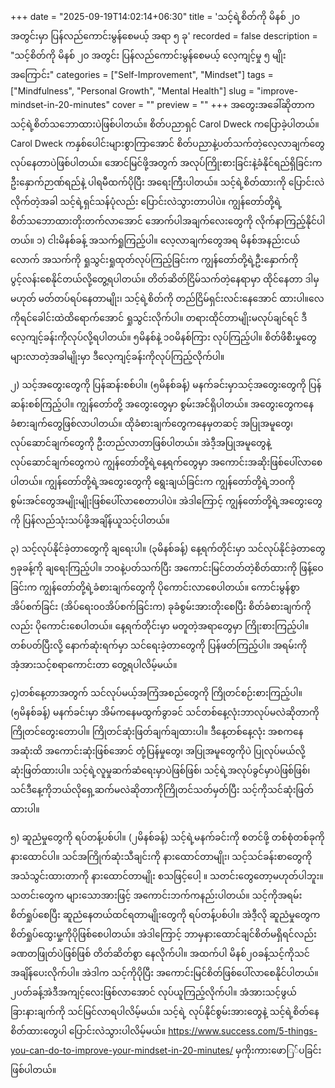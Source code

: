 +++
date = "2025-09-19T14:02:14+06:30"
title = 'သင့်ရဲ့စိတ်ကို မိနစ် ၂၀ အတွင်းမှာ ပြန်လည်ကောင်းမွန်စေမယ့် အရာ ၅ ခု'
recorded = false
description = "သင့်စိတ်ကို မိနစ် ၂၀ အတွင်း ပြန်လည်ကောင်းမွန်စေမယ့် လေ့ကျင့်မှု ၅ မျိုးအကြောင်း"
categories = ["Self-Improvement", "Mindset"]
tags = ["Mindfulness", "Personal Growth", "Mental Health"]
slug = "improve-mindset-in-20-minutes"
cover = ""
preview = ""
+++
အတွေးအခေါ်ဆိုတာက သင့်ရဲ့စိတ်သဘောထားပဲဖြစ်ပါတယ်။ စိတ်ပညာရှင် Carol Dweck ကပြောခဲ့ပါတယ်။ Carol Dweck ကနှစ်ပေါင်းများစွာကြာအောင် စိတ်ပညာနဲ့ပတ်သက်တဲ့လေ့လာချက်တွေလုပ်နေတာပဲဖြစ်ပါတယ်။ အောင်မြင်ဖို့အတွက် အလုပ်ကြိုးစားခြင်းနဲ့ခံနိုင်ရည်ရှိခြင်းက ဦးနှောက်ဉာဏ်ရည်နဲ့ ပါရမီထက်ပိုပြီး အရေးကြီးပါတယ်။ သင့်ရဲ့စိတ်ထားကို ပြောင်းလဲလိုက်တဲ့အခါ သင့်ရဲ့ရှင်သန်ပုံလည်း ပြောင်းလဲသွားတာပါပဲ။ ကျွန်တော်တို့ရဲ့စိတ်သဘောထားတိုးတက်လာအောင် အောက်ပါအချက်လေးတွေကို လိုက်နာကြည့်နိုင်ပါတယ်။
၁) ငါးမိနစ်ခန့် အသက်ရှုကြည့်ပါ။
လေ့လာချက်တွေအရ မိနစ်အနည်းငယ်လောက် အသက်ကို ရှုသွင်းရှုထုတ်လုပ်ကြည့်ခြင်းက ကျွန်တော်တို့ရဲ့ဦးနှောက်ကို ပွင့်လန်းစေနိုင်တယ်လို့တွေ့ရပါတယ်။ တိတ်ဆိတ်ငြိမ်သက်တဲ့နေရာမှာ ထိုင်နေတာ ဒါမှမဟုတ် မတ်တပ်ရပ်နေတာမျိုး၊ သင့်ရဲ့စိတ်ကို တည်ငြိမ်ရှင်းလင်းနေအောင် ထားပါ။လေကိုရင်ခေါင်းထဲထိရောက်အောင် ရှုသွင်းလိုက်ပါ။ တရားထိုင်တာမျိုးမလုပ်ချင်ရင် ဒီလေ့ကျင့်ခန်းကိုလုပ်လို့ရပါတယ်။ ၅မိနစ်နဲ့ ၁၀မိနစ်ကြား လုပ်ကြည့်ပါ။ စိတ်ဖိစီးမှုတွေများလာတဲ့အခါမျိုးမှာ ဒီလေ့ကျင့်ခန်းကိုလုပ်ကြည့်လိုက်ပါ။

၂) သင့်အတွေးတွေကို ပြန်ဆန်းစစ်ပါ။ (၅မိနစ်ခန့်)
မနက်ခင်းမှာသင့်အတွေးတွေကို ပြန်ဆန်းစစ်ကြည့်ပါ။ ကျွန်တော်တို့ အတွေးတွေမှာ စွမ်းအင်ရှိပါတယ်။ အတွေးတွေကနေ ခံစားချက်တွေဖြစ်လာပါတယ်။ ထိုခံစားချက်တွေကနေမှတဆင့် အပြုအမူတွေ၊ လုပ်ဆောင်ချက်တွေကို ဦးတည်လာတာဖြစ်ပါတယ်။ အဲဒီ့အပြုအမူတွေနဲ့ လုပ်ဆောင်ချက်တွေကပဲ ကျွန်တော်တို့ရဲ့နေ့ရက်တွေမှာ အကောင်းအဆိုးဖြစ်ပေါ်လာစေပါတယ်။ ကျွန်တော်တို့ရဲ့အတွေးတွေကို ရွေးချယ်ခြင်းက ကျွန်တော်တို့ရဲ့ဘဝကို စွမ်းအင်တွေအမျိုးမျိုးဖြစ်ပေါ်လာစေတာပါပဲ။ အဲဒါကြောင့် ကျွန်တော်တို့ရဲ့အတွေးတွေကို ပြန်လည်သုံးသပ်ဖို့အချိန်ယူသင့်ပါတယ်။

၃) သင့်လုပ်နိုင်ခဲ့တာတွေကို ချရေးပါ။ (၃မိနစ်ခန့်)
နေ့ရက်တိုင်းမှာ သင်လုပ်နိုင်ခဲ့တာတွေ ၅ခုခန့်ကို ချရေးကြည့်ပါ။ ဘဝနဲ့ပတ်သက်ပြီး အကောင်းမြင်တတ်တဲ့စိတ်ထားကို ဖြန့်ဝေခြင်းက ကျွန်တော်တို့ရဲ့ခံစားချက်တွေကို ပိုကောင်းလာစေပါတယ်။ ကောင်းမွန်စွာအိပ်စက်ခြင်း (အိပ်ရေး၀၀အိပ်စက်ခြင်းက) ခုခံစွမ်းအားတိုးစေပြီး စိတ်ခံစားချက်ကိုလည်း ပိုကောင်းစေပါတယ်။ နေ့ရက်တိုင်းမှာ မတူတဲ့အရာတွေမှာ ကြိုးစားကြည့်ပါ။ တစ်ပတ်ပြီးလို့ နောက်ဆုံးရက်မှာ သင်ရေးခဲ့တာတွေကို ပြန်ဖတ်ကြည့်ပါ။ အရမ်းကို အံ့အားသင့်စရာကောင်းတာ တွေ့ရပါလိမ့်မယ်။

၄)တစ်နေ့တာအတွက် သင်လုပ်မယ့်အကြံအစည်တွေကို ကြိုတင်စဉ်းစားကြည့်ပါ။ (၅မိနစ်ခန့်)
မနက်ခင်းမှာ အိမ်ကနေမထွက်ခွာခင် သင်တစ်နေ့လုံးဘာလုပ်မလဲဆိုတာကို ကြိုတင်တွေးတောပါ။ ကြိုတင်ဆုံးဖြတ်ချက်ချထားပါ။ ဒီနေ့တစ်နေ့လုံး အစကနေ အဆုံးထိ အကောင်းဆုံးဖြစ်အောင် တုံ့ပြန်မှုတွေ၊ အပြုအမူတွေကိုပဲ ပြုလုပ်မယ်လို့ ဆုံးဖြတ်ထားပါ။ သင့်ရဲ့လူမှုဆက်ဆံရေးမှာပဲဖြစ်ဖြစ်၊ သင့်ရဲ့အလုပ်ခွင်မှာပဲဖြစ်ဖြစ်၊ သင်ဒီနေ့ကိုဘယ်လိုရှေ့ဆက်မလဲဆိုတာကိုကြိုတင်သတ်မှတ်ပြီး သင့်ကိုသင်ဆုံးဖြတ်ထားပါ။

၅) ဆူညံမှုတွေကို ရပ်တန့်ပစ်ပါ။ (၂မိနစ်ခန့်)
သင့်ရဲ့မနက်ခင်းကို စတင်ဖို့ တစ်စုံတစ်ခုကို နားထောင်ပါ။ သင်အကြိုက်ဆုံးသီချင်းကို နားထောင်တာမျိုး၊ သင့်သင်ခန်းစာတွေကို အသံသွင်းထားတာကို နားထောင်တာမျိုး စသဖြင့်ပေါ့ ။ သတင်းတွေတော့မဟုတ်ပါဘူး။ သတင်းတွေက များသောအားဖြင့် အကောင်းဘက်ကနည်းပါတယ်။ သင့်ကိုအရမ်းစိတ်ရှုပ်စေပြီး ဆူညံနေတယ်ထင်ရတာမျိုးတွေကို ရပ်တန့်ပစ်ပါ။ အဲဒီ့လို ဆူညံမှုတွေက စိတ်ရှုပ်ထွေးမှု့ကိုပိုဖြစ်စေပါတယ်။ အဲဒါကြောင့် ဘာမှနားထောင်ချင်စိတ်မရှိရင်လည်း ခဏတဖြုတ်ပဲဖြစ်ဖြစ် တိတ်ဆိတ်စွာ နေလိုက်ပါ။
အထက်ပါ မိနစ်၂၀ခန့်သင့်ကိုသင်အချိန်ပေးလိုက်ပါ။ အဲဒါက သင့်ကိုပိုပြီး အကောင်းမြင်စိတ်ဖြစ်ပေါ်လာစေနိုင်ပါတယ်။ ၂ပတ်ခန့်အဲဒီအကျင့်လေးဖြစ်လာအောင် လုပ်ယူကြည့်လိုက်ပါ။ အံအားသင့်ဖွယ် ခြားနားချက်ကို သင်မြင်လာရပါလိမ့်မယ်။ သင့်ရဲ့ လုပ်နိုင်စွမ်းအားတွေနဲ့ သင့်ရဲ့စိတ်နေစိတ်ထားတွေပါ ပြောင်းလဲသွားပါလိမ့်မယ်။
https://www.success.com/5-things-you-can-do-to-improve-your-mindset-in-20-minutes/ မှကိုးကားဖောြ်ပခြင်းဖြစ်ပါတယ်။ 